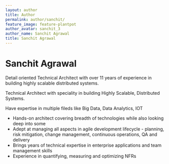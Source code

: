 ```yaml
---
layout: author
title: Author
permalink: author/sanchit/
feature_image: feature-plantpot
author_avatar: sanchit_3
author_name: Sanchit Agrawal
title: Sanchit Agrawal
---
```


# Sanchit Agrawal

Detail oriented Technical Architect with over 11 years of experience in building highly
scalable distributed systems.


Technical Architect with speciality in building Highly Scalable, Distributed Systems.

Have expertise in multiple fileds like Big Data, Data Analytics, IOT

- Hands-on architect covering breadth of technologies while also looking deep into some
- Adept at managing all aspects in agile development lifecycle - planning, risk mitigation, change management, continuous operations, QA and delivery
- Brings years of technical expertise in enterprise applications and team management skills
- Experience in quantifying, measuring and optimizing NFRs

